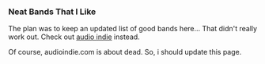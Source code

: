 ### Neat Bands That I Like

The plan was to keep an updated list of good bands here... That didn't
really work out. Check out [audio indie](http://www.audioindie.com)
instead.

Of course, audioindie.com is about dead. So, i should update this page.
